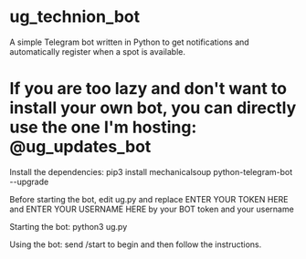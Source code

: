 # ug_technion_bot
A simple Telegram bot written in Python to get notifications and automatically register when a spot is available.

# If you are too lazy and don't want to install your own bot, you can directly use the one I'm hosting: @ug_updates_bot

Install the dependencies: 
pip3 install mechanicalsoup python-telegram-bot --upgrade

Before starting the bot, edit ug.py and replace ENTER YOUR TOKEN HERE and ENTER YOUR USERNAME HERE by your BOT token and your username  

Starting the bot:
python3 ug.py

Using the bot: 
send /start to begin and then follow the instructions.
